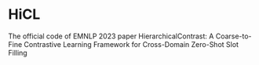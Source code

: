 # HiCL
The official code of  EMNLP 2023 paper  HierarchicalContrast: A Coarse-to-Fine Contrastive Learning Framework for Cross-Domain Zero-Shot Slot Filling 
